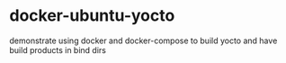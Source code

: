 # docker-ubuntu-yocto
demonstrate using docker and docker-compose to build yocto and have build products in bind dirs
